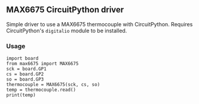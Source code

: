 ## MAX6675 CircuitPython driver
Simple driver to use a MAX6675 thermocouple with CircuitPython.
Requires CircuitPython's `digitalio` module to be installed.

### Usage
    import board
    from max6675 import MAX6675
    sck = board.GP1
    cs = board.GP2
    so = board.GP3
    thermocouple = MAX6675(sck, cs, so)
    temp = thermocouple.read()
    print(temp)

